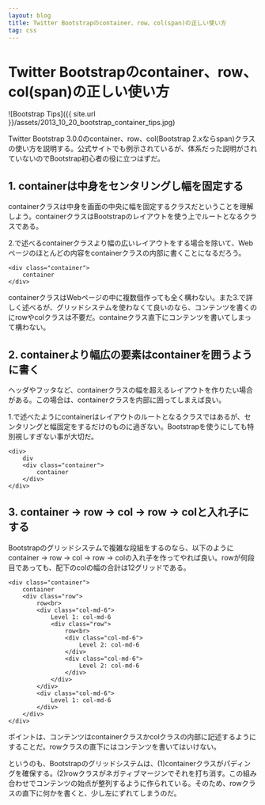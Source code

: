 ```yaml
---
layout: blog
title: Twitter Bootstrapのcontainer、row、col(span)の正しい使い方
tag: css
---
```


# Twitter Bootstrapのcontainer、row、col(span)の正しい使い方

![Bootstrap Tips]({{ site.url }}/assets/2013_10_20_bootstrap_container_tips.jpg)

Twitter Bootstrap 3.0.0のcontainer、row、col(Bootstrap 2.xならspan)クラスの使い方を説明する。公式サイトでも例示されているが、体系だった説明がされていないのでBootstrap初心者の役に立つはずだ。

## 1. containerは中身をセンタリングし幅を固定する

containerクラスは中身を画面の中央に幅を固定するクラスだということを理解しよう。containerクラスはBootstrapのレイアウトを使う上でルートとなるクラスである。

2.で述べるcontainerクラスより幅の広いレイアウトをする場合を除いて、Webページのほとんどの内容をcontainerクラスの内部に書くことになるだろう。

~~~~
<div class="container">
	container
</div>
~~~~

containerクラスはWebページの中に複数個作っても全く構わない。また3.で詳しく述べるが、グリッドシステムを使わなくて良いのなら、コンテンツを書くのにrowやcolクラスは不要だ。containeクラス直下にコンテンツを書いてしまって構わない。

## 2. containerより幅広の要素はcontainerを囲うように書く

ヘッダやフッタなど、containerクラスの幅を超えるレイアウトを作りたい場合がある。この場合は、containerクラスを内部に囲ってしまえば良い。

1.で述べたようにcontainerはレイアウトのルートとなるクラスではあるが、センタリングと幅固定をするだけのものに過ぎない。Bootstrapを使うにしても特別視しすぎない事が大切だ。

~~~~
<div>
	div
	<div class="container">
		container
	</div>
</div>
~~~~

## 3. container -> row -> col -> row -> colと入れ子にする

Bootstrapのグリッドシステムで複雑な段組をするのなら、以下のようにcontainer -> row -> col -> row -> colの入れ子を作ってやれば良い。rowが何段目であっても、配下のcolの幅の合計は12グリッドである。

~~~~
<div class="container">
	container
	<div class="row">
		row<br>
		<div class="col-md-6">
			Level 1: col-md-6
			<div class="row">
				row<br>
				<div class="col-md-6">
					Level 2: col-md-6
				</div>
				<div class="col-md-6">
					Level 2: col-md-6
				</div>
			</div>
		</div>
		<div class="col-md-6">
			Level 1: col-md-6
		</div>
	</div>
</div>
~~~~

ポイントは、コンテンツはcontainerクラスかcolクラスの内部に記述するようにすることだ。rowクラスの直下にはコンテンツを書いてはいけない。

というのも、Bootstrapのグリッドシステムは、(1)containerクラスがパディングを確保する。(2)rowクラスがネガティブマージンでそれを打ち消す。この組み合わせでコンテンツの始点が整列するように作られている。そのため、rowクラスの直下に何かを書くと、少し左にずれてしまうのだ。
